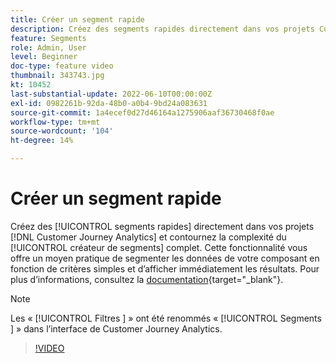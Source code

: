 ```yaml
---
title: Créer un segment rapide
description: Créez des segments rapides directement dans vos projets Customer Journey Analytics et contournez la complexité du créateur de segments complet. Cette fonctionnalité vous offre un moyen pratique de segmenter les données de votre composant en fonction de critères simples et d’afficher immédiatement les résultats.
feature: Segments
role: Admin, User
level: Beginner
doc-type: feature video
thumbnail: 343743.jpg
kt: 10452
last-substantial-update: 2022-06-10T00:00:00Z
exl-id: 0982261b-92da-48b0-a0b4-9bd24a083631
source-git-commit: 1a4ecef0d27d46164a1275906aaf36730468f0ae
workflow-type: tm+mt
source-wordcount: '104'
ht-degree: 14%

---
```


# Créer un segment rapide

Créez des [!UICONTROL segments rapides] directement dans vos projets [!DNL Customer Journey Analytics] et contournez la complexité du [!UICONTROL créateur de segments] complet. Cette fonctionnalité vous offre un moyen pratique de segmenter les données de votre composant en fonction de critères simples et d’afficher immédiatement les résultats. Pour plus dʼinformations, consultez la [documentation](https://experienceleague.adobe.com/en/docs/analytics-platform/using/cja-components/cja-segments/quick-filters){target="_blank"}.

>[!NOTE]
>
> Les « [!UICONTROL  Filtres ] » ont été renommés « [!UICONTROL  Segments ] » dans l’interface de Customer Journey Analytics.

>[!VIDEO](https://video.tv.adobe.com/v/343743/?quality=12&learn=on)
